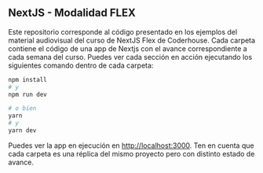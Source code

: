## NextJS - Modalidad FLEX

Este repositorio corresponde al código presentado en los ejemplos del material audiovisual del curso de NextJS Flex de Coderhouse.
Cada carpeta contiene el código de una app de Nextjs con el avance correspondiente a cada semana del curso.
Puedes ver cada sección en acción ejecutando los siguientes comando dentro de cada carpeta:

```bash
npm install
# y
npm run dev

# o bien
yarn
# y
yarn dev
```

Puedes ver la app en ejecución en [http://localhost:3000](http://localhost:3000).
Ten en cuenta que cada carpeta es una réplica del mismo proyecto pero con distinto estado de avance.